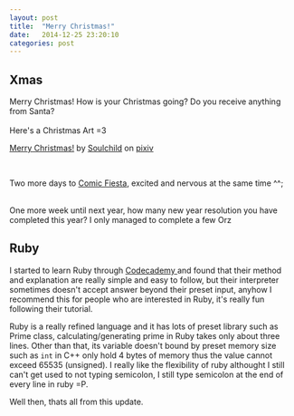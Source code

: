 ```yaml
---
layout: post
title:  "Merry Christmas!"
date:   2014-12-25 23:20:10
categories: post 
---
```

## Xmas
Merry Christmas! How is your Christmas going? Do you receive anything from Santa?  
<br>
Here's a Christmas Art =3 
<script src="http://source.pixiv.net/source/embed.js" data-id="47765298_e53d00bb09892fdc22b740bfb6ddffc3" data-size="medium" data-border="off" charset="utf-8"></script><noscript><p><a href="http://www.pixiv.net/member_illust.php?mode=medium&amp;illust_id=47765298" target="_blank">Merry Christmas!</a> by <a href="http://www.pixiv.net/member.php?id=5622852" target="_blank">Soulchild</a> on <a href="http://www.pixiv.net/" target="_blank">pixiv</a></p></noscript>
<br>

Two more days to <a href="http://comicfiesta.org">Comic Fiesta</a>, excited and nervous at the same time ^^;  
<br>

One more week until next year, how many new year resolution you have completed this year? I only managed to complete a few Orz  


## Ruby

I started to learn Ruby through <a href="http://www.codecademy.com/en/tracks/ruby"> Codecademy </a> and found that their method and explanation are really simple and easy to follow, 
but their interpreter sometimes doesn't accept answer beyond their preset input, anyhow I recommend this for people who are interested in Ruby, it's really fun following their tutorial.   

Ruby is a really refined language and it has lots of preset library such as Prime class, calculating/generating prime in Ruby takes only about three lines. 
Other than that, its variable doesn't bound by preset memory size such as <code>int</code> in C++ only hold 4 bytes of memory thus the value cannot exceed 65535 (unsigned).
I really like the flexibility of ruby althought I still can't get used to not typing semicolon, I still type semicolon at the end of every line in ruby =P.  

Well then, thats all from this update.